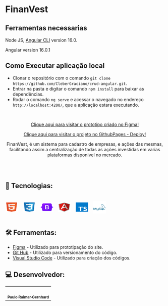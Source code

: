 # FinanVest

## Ferramentas necessarias

Node JS, [Angular CLI](https://github.com/angular/angular-cli) version 16.0.

Angular version 16.0.1

## Como Executar aplicação local

* Clonar o repositório com o comando `git clone https://github.com/CleberGraciano/crud-angular.git`.
* Entrar na pasta e digitar o comando `npm install` para baixar as dependências.
* Rodar o comando `ng serve` e acessar o navegado no endereço `http://localhost:4200/`, que a aplicação estara executando.


<br>  

 <a href="https://www.figma.com/proto/1FZT6zSICRRF5ruaBOZEG9/FinanVest?type=design&node-id=2-9&scaling=scale-down&page-id=1%3A2&starting-point-node-id=2%3A9" target="_blank">
	<p align="center">Clique aqui para visitar o prototipo criado no Figma!</p>
 </a>
  
 <a href="https://www.figma.com/proto/1FZT6zSICRRF5ruaBOZEG9/FinanVest?type=design&node-id=2-9&scaling=scale-down&page-id=1%3A2&starting-point-node-id=2%3A9" target="_blank">
	<p align="center">Clique aqui para visitar o projeto no GithubPages - Deploy!</p>
  </a>
  
<p align="center"> FinanVest, é um sistema para cadastro de empresas, e ações das mesmas, facilitando assim a centralização de todas as ações investidas em varias plataformas disponivel no mercado. </p>
<br>
      
              
 <br>
 
<h2>🚀 Tecnologias: </h2>

 <div style="display: inline_block"><br>
  <img align="center" alt="HTML" height="30" width="40" src="https://raw.githubusercontent.com/devicons/devicon/master/icons/html5/html5-original.svg">
   &nbsp;&nbsp;
  <img align="center" alt="CSS" height="30" width="40" src="https://raw.githubusercontent.com/devicons/devicon/master/icons/css3/css3-original.svg">
   &nbsp;&nbsp;
   <img align="center" alt="Bootstrap" height="30" width="40" src="https://github.com/devicons/devicon/blob/master/icons/bootstrap/bootstrap-original.svg">
   &nbsp;&nbsp;
   <img align="center" alt="Angular" height="30" width="40" src="https://github.com/devicons/devicon/blob/master/icons/angularjs/angularjs-original.svg">
   &nbsp;&nbsp;
   <img align="center" alt="Ts" height="30" width="40" src="https://github.com/devicons/devicon/blob/master/icons/typescript/typescript-original.svg">
   &nbsp;&nbsp;
  <img align="center" alt="mysql" height="40" width="40" src="https://raw.githubusercontent.com/devicons/devicon/master/icons/mysql/mysql-plain-wordmark.svg">
   &nbsp;&nbsp;
</div>

<br>

<h2>🛠️ Ferramentas: </h2>
<ul>

 <li>
     <a href="https://www.figma.com/" target="_blank"> Figma</a> - Utilizado para prototipação do site.
 </li>
  
 <li>
     <a href="https://github.com/" target="_blank"> Git Hub</a> - Utilizado para versionamento do código.
 </li>
  
  <li>
     <a href="https://code.visualstudio.com/" target="_blank"> Visual Studio Code</a> - Utilizado para criação dos códigos.
 </li>
  
 </ul>
 

<h2>💻 Desenvolvedor: </h2>
  
<table>
  
  <tr>
    <td align="center"><a href="https://github.com/prgernhard/acoes target="_blank"><br /><sub><b>Paulo Raimar Gernhard</b></sub></a><br /></td>
  
  </tr>
</table>

